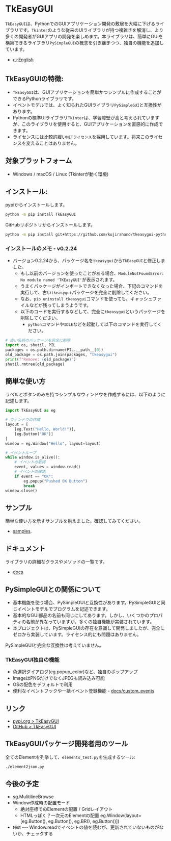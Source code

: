 # TkEasyGUI

`TkEasyGUI`は、PythonでのGUIアプリケーション開発の敷居を大幅に下げるライブラリです。`Tkinter`のような従来のUIライブラリが持つ複雑さを解消し、より多くの開発者がGUIアプリの開発を楽しめます。本ライブラリは、簡単にGUIを構築できるライブラリ`PySimpleGUI`の概念を引き継ぎつつ、独自の機能を追加しています。

- [👉English](https://github.com/kujirahand/tkeasygui-python/blob/main/README.md)

## TkEasyGUIの特徴:

- `TkEasyGUI`は、GUIアプリケーションを簡単かつシンプルに作成することができるPythonライブラリです。
- イベントモデルでは、よく知られたGUIライブラリ`PySimpleGUI`と互換性があります。
- Pythonの標準UIライブラリ`Tkinter`は、学習障壁が高と考えられていますが、このライブラリを使用すると、GUIアプリケーションを直感的に作成できます。
- ライセンスには比較的緩い`MITライセンス`を採用しています。将来このライセンスを変えることはありません。

## 対象プラットフォーム

- Windows / macOS / Linux (Tkinterが動く環境)

## インストール:

pypiからインストールします。

```sh
python -m pip install TkEasyGUI
```

GitHubリポジトリからインストールします。

```sh
python -m pip install git+https://github.com/kujirahand/tkeasygui-python
```

### インストールのメモ - v0.2.24

- バージョン0.2.24から、パッケージ名を`tkeasygui`から`TkEasyGUI`と修正しました。
  - もし以前のバージョンを使ったことがある場合、`ModuleNotFoundError: No module named 'TKEasyGUI'`が表示されます。
  - うまくパッケージがインポートできなくなった場合、下記のコマンドを実行して、古い`tkeasygui`パッケージを完全に削除してください。
  - なお、`pip uninstall tkeasygui`コマンドを使っても、キャッシュファイルなどが残ってしまうようです。
  - 以下のコードを実行するなどして、完全に`tkeasygui`というパッケージを削除してください。 
    - `python`コマンドや`IDLE`などを起動して以下のコマンドを実行してください。

```py:remove_old_package.py
# 古い名前のパッケージを完全に削除
import os, shutil, PIL
packages = os.path.dirname(PIL.__path__[0])
old_package = os.path.join(packages, "tkeasygui")
print(f"Remove: {old_package}")
shutil.rmtree(old_package)
```

## 簡単な使い方

ラベルとボタンのみを持つシンプルなウィンドウを作成するには、以下のように記述します。

```py
import TkEasyGUI as eg

# ウィンドウの作成
layout = [
    [eg.Text("Hello, World!")],
    [eg.Button("OK")]
]
window = eg.Window("Hello", layout=layout)

# イベントループ
while window.is_alive():
    # イベントの取得
    event, values = window.read()
    # イベントの確認
    if event == "OK":
        eg.popup("Pushed OK Button")
        break
window.close()
```

## サンプル

簡単な使い方を示すサンプルを揃えました。確認してみてください。

- [samples](https://github.com/kujirahand/tkeasygui-python/tree/main/tests).

## ドキュメント

ライブラリの詳細なクラスやメソッドの一覧です。

- [docs](https://github.com/kujirahand/tkeasygui-python/tree/main/docs)

## PySimpleGUIとの関係について

- 基本機能を使う場合、PySimpleGUIと互換性があります。PySimpleGUIと同じイベントモデルでプログラムを記述できます。
- 基本的なGUI部品の名前も同じにしてあります。しかし、いくつかのプロパティの名前が異なっていますが、多くの独自機能が実装されています。
- 本プロジェクトは、PySimpleGUIの存在を意識して開発しましたが、完全にゼロから実装しています。ライセンス的にも問題はありません。

PySimpleGUIと完全な互換性は考えていません。

### TkEasyGUI独自の機能

- 色選択ダイアログ(eg.popup_color)など、独自のポップアップ
- ImageはPNGだけでなくJPEGも読み込み可能
- OSの配色をデフォルトで利用
- 便利なイベントフックや一括イベント登録機能 - [docs/custom_events](docs/custom_events.md)

## リンク

- [pypi.org > TkEasyGUI](https://pypi.org/project/tkeasygui/)
- [GitHub > TkEasyGUI](https://github.com/kujirahand/tkeasygui-python/)

## TkEasyGUIパッケージ開発者用のツール

全てのElementを列挙して、`elements_test.py`を生成するツール:

```sh
./element2json.py
```

## 今後の予定

- sg.MulitilineBrowse
- Window作成時の配置モード
  - 絶対座標でのElementの配置 / Gridレイアウト
  - HTMLっぽく？一次元のElementの配置 eg.Window(layout=[eg.Button(), eg.Button(), eg.BR(), eg.Button()])
- test --- Window.readでイベントの値を読むが、更新されていないものがないか、チェックする

